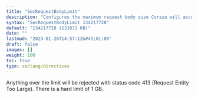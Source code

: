 ```yaml
---
title: "SecRequestBodyLimit"
description: "Configures the maximum request body size Coraza will accept for buffering."
syntax: "SecRequestBodyLimit 134217728"
default: "134217728 (131072 KB)"
date: ""
lastmod: "2023-01-26T14:57:12&#43;01:00"
draft: false
images: []
weight: 100
toc: true
type: seclang/directives
---
```


Anything over the limit will be rejected with status code 413 (Request Entity Too Large).
There is a hard limit of 1 GB.

